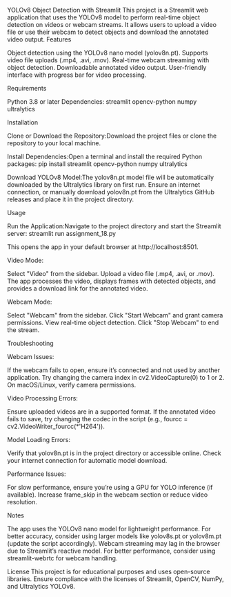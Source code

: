 YOLOv8 Object Detection with Streamlit
This project is a Streamlit web application that uses the YOLOv8 model to perform real-time object detection on videos or webcam streams. It allows users to upload a video file or use their webcam to detect objects and download the annotated video output.
Features

Object detection using the YOLOv8 nano model (yolov8n.pt).
Supports video file uploads (.mp4, .avi, .mov).
Real-time webcam streaming with object detection.
Downloadable annotated video output.
User-friendly interface with progress bar for video processing.

Requirements

Python 3.8 or later
Dependencies:
streamlit
opencv-python
numpy
ultralytics



Installation

Clone or Download the Repository:Download the project files or clone the repository to your local machine.

Install Dependencies:Open a terminal and install the required Python packages:
pip install streamlit opencv-python numpy ultralytics


Download YOLOv8 Model:The yolov8n.pt model file will be automatically downloaded by the Ultralytics library on first run. Ensure an internet connection, or manually download yolov8n.pt from the Ultralytics GitHub releases and place it in the project directory.


Usage

Run the Application:Navigate to the project directory and start the Streamlit server:
streamlit run assignment_18.py

This opens the app in your default browser at http://localhost:8501.

Video Mode:

Select "Video" from the sidebar.
Upload a video file (.mp4, .avi, or .mov).
The app processes the video, displays frames with detected objects, and provides a download link for the annotated video.


Webcam Mode:

Select "Webcam" from the sidebar.
Click "Start Webcam" and grant camera permissions.
View real-time object detection.
Click "Stop Webcam" to end the stream.



Troubleshooting

Webcam Issues:

If the webcam fails to open, ensure it’s connected and not used by another application.
Try changing the camera index in cv2.VideoCapture(0) to 1 or 2.
On macOS/Linux, verify camera permissions.


Video Processing Errors:

Ensure uploaded videos are in a supported format.
If the annotated video fails to save, try changing the codec in the script (e.g., fourcc = cv2.VideoWriter_fourcc(*'H264')).


Model Loading Errors:

Verify that yolov8n.pt is in the project directory or accessible online.
Check your internet connection for automatic model download.


Performance Issues:

For slow performance, ensure you’re using a GPU for YOLO inference (if available).
Increase frame_skip in the webcam section or reduce video resolution.



Notes

The app uses the YOLOv8 nano model for lightweight performance. For better accuracy, consider using larger models like yolov8s.pt or yolov8m.pt (update the script accordingly).
Webcam streaming may lag in the browser due to Streamlit’s reactive model. For better performance, consider using streamlit-webrtc for webcam handling.

License
This project is for educational purposes and uses open-source libraries. Ensure compliance with the licenses of Streamlit, OpenCV, NumPy, and Ultralytics YOLOv8.
